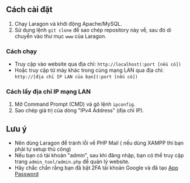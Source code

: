 ## Cách cài đặt

1. Chạy Laragon và khởi động Apache/MySQL.
2. Sử dụng lệnh `git clone` để sao chép repository này về, sau đó di chuyển vào thư mục `www` của Laragon.

### Cách chạy

- Truy cập vào website qua địa chỉ: `http://localhost(:port [nếu có])`
- Hoặc truy cập từ máy khác trong cùng mạng LAN qua địa chỉ: `http://[địa chỉ IP LAN của bạn](:port [nếu có])`

### Cách lấy địa chỉ IP mạng LAN

1. Mở Command Prompt (CMD) và gõ lệnh `ipconfig`.
2. Sao chép giá trị của dòng "IPv4 Address" (địa chỉ IP).

## Lưu ý
- Nên dùng Laragon để tránh lỗi về PHP Mail ( nếu dùng XAMPP thì bạn phải tự setup thủ công)
- Nếu bạn có tài khoản "admin", sau khi đăng nhập, bạn có thể truy cập trang `admin_tool/admin.php` để quản lý website.
- Hãy chắc chắn rằng bạn đã bật 2FA tài khoản Google và đã tạo [App Password](https://myaccount.google.com/apppasswords)

